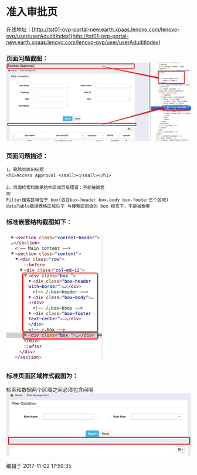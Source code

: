 # 准入审批页

在线地址：[http://tst01-ovp-portal-new.earth.xpaas.lenovo.com/lenovo-ovp/user/userAduditIndex](http://tst01-ovp-portal-new.earth.xpaas.lenovo.com/lenovo-ovp/user/userAduditIndex)

### 页面问题截图：![](/assets/Snip20171102_22.png)

### 页面问题描述：

```
1，删除页面旧标题
<h1>Access Approval <small></small></h1>

2，页面检索和数据结构区域层级错误：不能被嵌套
即
Filter搜索区域位于 box(包含box-header box-body box-footer三个区域)
dataTable数据表格区域位于 与搜索区同级的 box 标签下，不能被嵌套
```

### 标准嵌套结构截图如下：

### ![](/assets/Snip20171102_23.png)

### 标准页面区域样式截图为：

检索和数据两个区域之间必须包含间隔![](/assets/Snip20171102_24.png)

编辑于 2017-11-02 17:59:35

